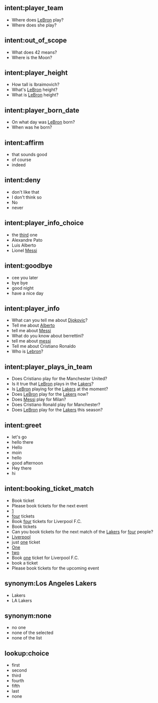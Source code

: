 ## intent:player_team
- Where does [LeBron](PERSON) play?
- Where does she play?

## intent:out_of_scope
- What does 42 means?
- Where is the Moon?

## intent:player_height
- How tall is Ibraimovich?
- What's [LeBron](PERSON) height?
- What is [LeBron](PERSON) height?

## intent:player_born_date
- On what day was [LeBron](PERSON) born?
- When was he born?

## intent:affirm
- that sounds good
- of course
- indeed

## intent:deny
- don't like that
- I don't think so
- No
- never

## intent:player_info_choice
- the [third](choice) one
- Alexandre Pato
- Luis Alberto
- Lionel [Messi](PERSON)

## intent:goodbye
- cee you later
- bye bye
- good night
- have a nice day

## intent:player_info
- What can you tell me about [Djokovic](PERSON)?
- Tell me about [Alberto](PERSON)
- tell me about [Messi](PERSON)
- What do you know about berrettini?
- tell me about [messi](PERSON)
- Tell me about Cristiano Ronaldo
- Who is [Lebron](PERSON)?

## intent:player_plays_in_team
- Does Cristiano play for the Manchester United?
- Is it true that [LeBron](PERSON) plays in the [Lakers](ORG)?
- Is [LeBron](PERSON) playing for the [Lakers](ORG) at the moment?
- Does [LeBron](PERSON) play for the [Lakers](ORG) now?
- Does [Messi](PERSON) play for Milan?
- Does Cristiano Ronald play for Manchester?
- Does [LeBron](PERSON) play for the [Lakers](ORG) this season?

## intent:greet
- let's go
- hello there
- Hello
- moin
- hello
- good afternoon
- Hey there
- hi

## intent:booking_ticket_match
- Book ticket
- Please book tickets for the next event
- [1](QUANTITY)
- [four](QUANTITY) tickets
- Book [four](QUANTITY) tickets for Liverpool F.C.
- Book tickets
- Can you book tickets for the next match of the [Lakers](ORG) for [four](QUANTITY) people?
- [Liverpool](ORG)
- just [one](QUANTITY) ticket
- [One](QUANTITY)
- [two](QUANTITY)
- Book [one](QUANTITY) ticket for Liverpool F.C.
- book a ticket
- Please book tickets for the upcoming event

## synonym:Los Angeles Lakers
- Lakers
- LA Lakers

## synonym:none
- no one
- none of the selected
- none of the list

## lookup:choice
- first
- second
- third
- fourth
- fifth
- last
- none
